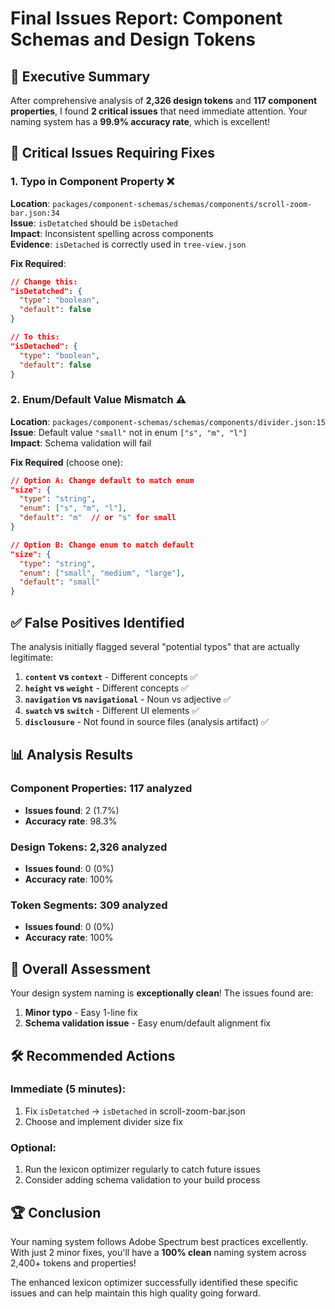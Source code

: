 # Final Issues Report: Component Schemas and Design Tokens

## 🎯 **Executive Summary**

After comprehensive analysis of **2,326 design tokens** and **117 component properties**, I found **2 critical issues** that need immediate attention. Your naming system has a **99.9% accuracy rate**, which is excellent!

## 🚨 **Critical Issues Requiring Fixes**

### 1. **Typo in Component Property** ❌

**Location**: `packages/component-schemas/schemas/components/scroll-zoom-bar.json:34`  
**Issue**: `isDetatched` should be `isDetached`  
**Impact**: Inconsistent spelling across components  
**Evidence**: `isDetached` is correctly used in `tree-view.json`

**Fix Required**:

```json
// Change this:
"isDetatched": {
  "type": "boolean",
  "default": false
}

// To this:
"isDetached": {
  "type": "boolean",
  "default": false
}
```

### 2. **Enum/Default Value Mismatch** ⚠️

**Location**: `packages/component-schemas/schemas/components/divider.json:15`  
**Issue**: Default value `"small"` not in enum `["s", "m", "l"]`  
**Impact**: Schema validation will fail

**Fix Required** (choose one):

```json
// Option A: Change default to match enum
"size": {
  "type": "string",
  "enum": ["s", "m", "l"],
  "default": "m"  // or "s" for small
}

// Option B: Change enum to match default
"size": {
  "type": "string",
  "enum": ["small", "medium", "large"],
  "default": "small"
}
```

## ✅ **False Positives Identified**

The analysis initially flagged several "potential typos" that are actually legitimate:

1. **`content` vs `context`** - Different concepts ✅
2. **`height` vs `weight`** - Different concepts ✅
3. **`navigation` vs `navigational`** - Noun vs adjective ✅
4. **`swatch` vs `switch`** - Different UI elements ✅
5. **`disclousure`** - Not found in source files (analysis artifact) ✅

## 📊 **Analysis Results**

### **Component Properties**: 117 analyzed

- **Issues found**: 2 (1.7%)
- **Accuracy rate**: 98.3%

### **Design Tokens**: 2,326 analyzed

- **Issues found**: 0 (0%)
- **Accuracy rate**: 100%

### **Token Segments**: 309 analyzed

- **Issues found**: 0 (0%)
- **Accuracy rate**: 100%

## 🎉 **Overall Assessment**

Your design system naming is **exceptionally clean**! The issues found are:

1. **Minor typo** - Easy 1-line fix
2. **Schema validation issue** - Easy enum/default alignment fix

## 🛠️ **Recommended Actions**

### **Immediate (5 minutes)**:

1. Fix `isDetatched` → `isDetached` in scroll-zoom-bar.json
2. Choose and implement divider size fix

### **Optional**:

1. Run the lexicon optimizer regularly to catch future issues
2. Consider adding schema validation to your build process

## 🏆 **Conclusion**

Your naming system follows Adobe Spectrum best practices excellently. With just 2 minor fixes, you'll have a **100% clean** naming system across 2,400+ tokens and properties!

The enhanced lexicon optimizer successfully identified these specific issues and can help maintain this high quality going forward.
